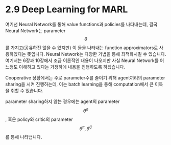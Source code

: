 # 2.9 Deep Learning for MARL

여기선 Neural Network를 통해 value functions과 policies를 나타내는데, 결국 Neural Network는 parameter $$ \theta$$를 가지고\(공유하진 않을 수 있지만\) 이 둘을 나타내는 function approximators로 사용하겠다는 뜻입니다. Neural Network는 다양한 기법을 통해 최적화시킬 수 있습니다. 여기서는 6장과 10장에서 조금 이론적인 내용이 나오지만 사실 Neural Network를 어느정도 이해하고 있다는 가정하에 내용을 진행하도록 하겠습니다. 

Cooperative 상황에서는 주로 parameter수를 줄이기 위해 agent끼리의 parameter sharing을 시켜 진행하는데, 이는 batch learning을 통해 computation에서 큰 이득을 취할 수 있습니다. 

parameter sharing하지 않는 경우에는 agent의 parameter$$ \theta ^a $$, 혹은 policy와 critic의 parameter $$ \theta^\pi, \theta^C $$를 통해 나타냅니다. 

